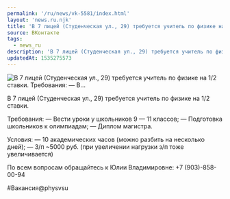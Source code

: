 ```yaml
---
permalink: '/ru/news/vk-5581/index.html'
layout: 'news.ru.njk'
title: 'В 7 лицей (Студенческая ул., 29) требуется учитель по физике на 1/2 ставки.    Требования:  — В…'
source: ВКонтакте
tags:
  - news_ru
description: 'В 7 лицей (Студенческая ул., 29) требуется учитель по физике на 1/2 ставки.    Требования:  — В…'
updatedAt: 1535275573
---
```

![В 7 лицей (Студенческая ул., 29) требуется учитель по физике на 1/2 ставки.    Требования:  — В…](https://sun9-25.userapi.com/impf/c846220/v846220453/cf151/YeyaaStIeV0.jpg?size=1280x853&quality=96&sign=b6d80d4d838a516b9952d4cfc081916b&c_uniq_tag=DPrXDWs8PQheIGp-xIhX7-sbHQmwXPZ_X1cxWhqIzXw&type=album)

В 7 лицей (Студенческая ул., 29) требуется учитель по физике на 1/2 ставки.

Требования:
— Вести уроки у школьников 9 — 11 классов;
— Подготовка школьников к олимпиадам;
— Диплом магистра.

Условия:
— 10 академических часов (можно разбить на несколько дней);
— З/п ~5000 руб. (при увеличении нагрузки з/п тоже увеличивается)

По всем вопросам обращайтесь к Юлии Владимировне: +7 (903)-858-00-94

#Вакансия@physvsu
